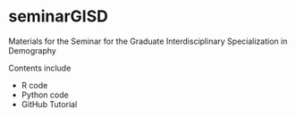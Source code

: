 # seminarGISD

Materials for the Seminar for the Graduate Interdisciplinary Specialization in Demography

Contents include

* R code
* Python code
* GitHub Tutorial
